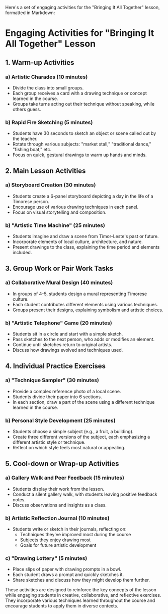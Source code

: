 Here's a set of engaging activities for the "Bringing It All Together" lesson, formatted in Markdown:

# Engaging Activities for "Bringing It All Together" Lesson

## 1. Warm-up Activities

### a) Artistic Charades (10 minutes)
- Divide the class into small groups.
- Each group receives a card with a drawing technique or concept learned in the course.
- Groups take turns acting out their technique without speaking, while others guess.

### b) Rapid Fire Sketching (5 minutes)
- Students have 30 seconds to sketch an object or scene called out by the teacher.
- Rotate through various subjects: "market stall," "traditional dance," "fishing boat," etc.
- Focus on quick, gestural drawings to warm up hands and minds.

## 2. Main Lesson Activities

### a) Storyboard Creation (30 minutes)
- Students create a 6-panel storyboard depicting a day in the life of a Timorese person.
- Encourage use of various drawing techniques in each panel.
- Focus on visual storytelling and composition.

### b) "Artistic Time Machine" (25 minutes)
- Students imagine and draw a scene from Timor-Leste's past or future.
- Incorporate elements of local culture, architecture, and nature.
- Present drawings to the class, explaining the time period and elements included.

## 3. Group Work or Pair Work Tasks

### a) Collaborative Mural Design (40 minutes)
- In groups of 4-5, students design a mural representing Timorese culture.
- Each student contributes different elements using various techniques.
- Groups present their designs, explaining symbolism and artistic choices.

### b) "Artistic Telephone" Game (20 minutes)
- Students sit in a circle and start with a simple sketch.
- Pass sketches to the next person, who adds or modifies an element.
- Continue until sketches return to original artists.
- Discuss how drawings evolved and techniques used.

## 4. Individual Practice Exercises

### a) "Technique Sampler" (30 minutes)
- Provide a complex reference photo of a local scene.
- Students divide their paper into 6 sections.
- In each section, draw a part of the scene using a different technique learned in the course.

### b) Personal Style Development (25 minutes)
- Students choose a simple subject (e.g., a fruit, a building).
- Create three different versions of the subject, each emphasizing a different artistic style or technique.
- Reflect on which style feels most natural or appealing.

## 5. Cool-down or Wrap-up Activities

### a) Gallery Walk and Peer Feedback (15 minutes)
- Students display their work from the lesson.
- Conduct a silent gallery walk, with students leaving positive feedback notes.
- Discuss observations and insights as a class.

### b) Artistic Reflection Journal (10 minutes)
- Students write or sketch in their journals, reflecting on:
  * Techniques they've improved most during the course
  * Subjects they enjoy drawing most
  * Goals for future artistic development

### c) "Drawing Lottery" (5 minutes)
- Place slips of paper with drawing prompts in a bowl.
- Each student draws a prompt and quickly sketches it.
- Share sketches and discuss how they might develop them further.

These activities are designed to reinforce the key concepts of the lesson while engaging students in creative, collaborative, and reflective exercises. They incorporate various techniques learned throughout the course and encourage students to apply them in diverse contexts.
